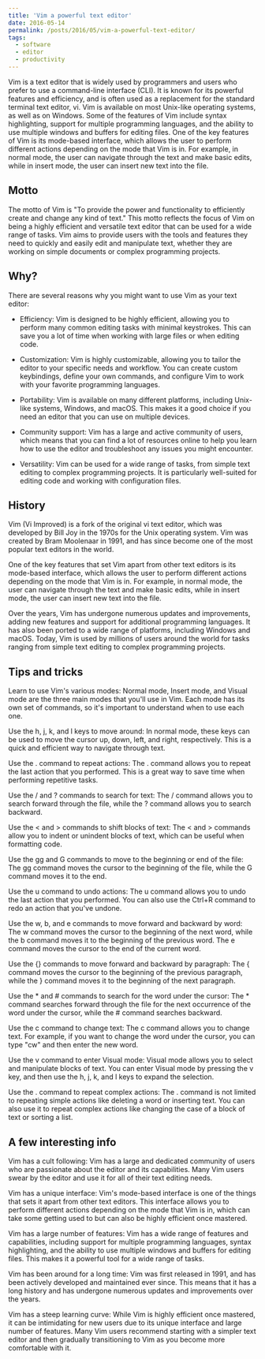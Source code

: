 ```yaml
---
title: 'Vim a powerful text editor'
date: 2016-05-14
permalink: /posts/2016/05/vim-a-powerful-text-editor/
tags:
  - software
  - editor
  - productivity
---
```


Vim is a text editor that is widely used by programmers and users who prefer to use a command-line interface (CLI). It is known for its powerful features and efficiency, and is often used as a replacement for the standard terminal text editor, vi. Vim is available on most Unix-like operating systems, as well as on Windows. Some of the features of Vim include syntax highlighting, support for multiple programming languages, and the ability to use multiple windows and buffers for editing files. One of the key features of Vim is its mode-based interface, which allows the user to perform different actions depending on the mode that Vim is in. For example, in normal mode, the user can navigate through the text and make basic edits, while in insert mode, the user can insert new text into the file.

Motto
-----

The motto of Vim is "To provide the power and functionality to efficiently create and change any kind of text." This motto reflects the focus of Vim on being a highly efficient and versatile text editor that can be used for a wide range of tasks. Vim aims to provide users with the tools and features they need to quickly and easily edit and manipulate text, whether they are working on simple documents or complex programming projects.

Why?
-----

There are several reasons why you might want to use Vim as your text editor:

* Efficiency: Vim is designed to be highly efficient, allowing you to perform many common editing tasks with minimal keystrokes. This can save you a lot of time when working with large files or when editing code.

* Customization: Vim is highly customizable, allowing you to tailor the editor to your specific needs and workflow. You can create custom keybindings, define your own commands, and configure Vim to work with your favorite programming languages.

* Portability: Vim is available on many different platforms, including Unix-like systems, Windows, and macOS. This makes it a good choice if you need an editor that you can use on multiple devices.

* Community support: Vim has a large and active community of users, which means that you can find a lot of resources online to help you learn how to use the editor and troubleshoot any issues you might encounter.

* Versatility: Vim can be used for a wide range of tasks, from simple text editing to complex programming projects. It is particularly well-suited for editing code and working with configuration files.

History
-----

Vim (Vi Improved) is a fork of the original vi text editor, which was developed by Bill Joy in the 1970s for the Unix operating system. Vim was created by Bram Moolenaar in 1991, and has since become one of the most popular text editors in the world.

One of the key features that set Vim apart from other text editors is its mode-based interface, which allows the user to perform different actions depending on the mode that Vim is in. For example, in normal mode, the user can navigate through the text and make basic edits, while in insert mode, the user can insert new text into the file.

Over the years, Vim has undergone numerous updates and improvements, adding new features and support for additional programming languages. It has also been ported to a wide range of platforms, including Windows and macOS. Today, Vim is used by millions of users around the world for tasks ranging from simple text editing to complex programming projects.

Tips and tricks
-----

Learn to use Vim's various modes: Normal mode, Insert mode, and Visual mode are the three main modes that you'll use in Vim. Each mode has its own set of commands, so it's important to understand when to use each one.

Use the h, j, k, and l keys to move around: In normal mode, these keys can be used to move the cursor up, down, left, and right, respectively. This is a quick and efficient way to navigate through text.

Use the . command to repeat actions: The . command allows you to repeat the last action that you performed. This is a great way to save time when performing repetitive tasks.

Use the / and ? commands to search for text: The / command allows you to search forward through the file, while the ? command allows you to search backward.

Use the < and > commands to shift blocks of text: The < and > commands allow you to indent or unindent blocks of text, which can be useful when formatting code.

Use the gg and G commands to move to the beginning or end of the file: The gg command moves the cursor to the beginning of the file, while the G command moves it to the end.

Use the u command to undo actions: The u command allows you to undo the last action that you performed. You can also use the Ctrl+R command to redo an action that you've undone.

Use the w, b, and e commands to move forward and backward by word: The w command moves the cursor to the beginning of the next word, while the b command moves it to the beginning of the previous word. The e command moves the cursor to the end of the current word.

Use the {} commands to move forward and backward by paragraph: The { command moves the cursor to the beginning of the previous paragraph, while the } command moves it to the beginning of the next paragraph.

Use the * and # commands to search for the word under the cursor: The * command searches forward through the file for the next occurrence of the word under the cursor, while the # command searches backward.

Use the c command to change text: The c command allows you to change text. For example, if you want to change the word under the cursor, you can type "cw" and then enter the new word.

Use the v command to enter Visual mode: Visual mode allows you to select and manipulate blocks of text. You can enter Visual mode by pressing the v key, and then use the h, j, k, and l keys to expand the selection.

Use the . command to repeat complex actions: The . command is not limited to repeating simple actions like deleting a word or inserting text. You can also use it to repeat complex actions like changing the case of a block of text or sorting a list.

A few interesting info
-----

Vim has a cult following: Vim has a large and dedicated community of users who are passionate about the editor and its capabilities. Many Vim users swear by the editor and use it for all of their text editing needs.

Vim has a unique interface: Vim's mode-based interface is one of the things that sets it apart from other text editors. This interface allows you to perform different actions depending on the mode that Vim is in, which can take some getting used to but can also be highly efficient once mastered.

Vim has a large number of features: Vim has a wide range of features and capabilities, including support for multiple programming languages, syntax highlighting, and the ability to use multiple windows and buffers for editing files. This makes it a powerful tool for a wide range of tasks.

Vim has been around for a long time: Vim was first released in 1991, and has been actively developed and maintained ever since. This means that it has a long history and has undergone numerous updates and improvements over the years.

Vim has a steep learning curve: While Vim is highly efficient once mastered, it can be intimidating for new users due to its unique interface and large number of features. Many Vim users recommend starting with a simpler text editor and then gradually transitioning to Vim as you become more comfortable with it.
